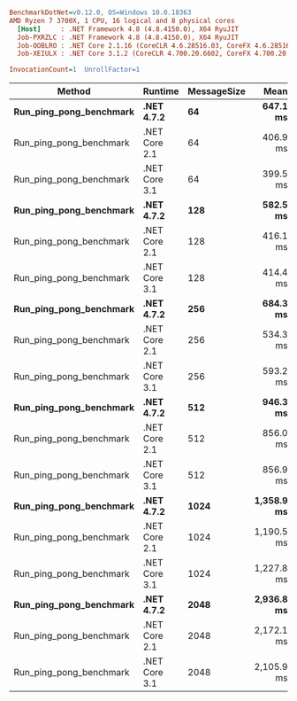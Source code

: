 ``` ini

BenchmarkDotNet=v0.12.0, OS=Windows 10.0.18363
AMD Ryzen 7 3700X, 1 CPU, 16 logical and 8 physical cores
  [Host]     : .NET Framework 4.8 (4.8.4150.0), X64 RyuJIT
  Job-PXRZLC : .NET Framework 4.8 (4.8.4150.0), X64 RyuJIT
  Job-OOBLRO : .NET Core 2.1.16 (CoreCLR 4.6.28516.03, CoreFX 4.6.28516.10), X64 RyuJIT
  Job-XEIULX : .NET Core 3.1.2 (CoreCLR 4.700.20.6602, CoreFX 4.700.20.6702), X64 RyuJIT

InvocationCount=1  UnrollFactor=1  

```
|                  Method |       Runtime | MessageSize |       Mean |    Error |    StdDev |     Median |       Gen 0 |      Gen 1 |     Gen 2 |   Allocated |
|------------------------ |-------------- |------------ |-----------:|---------:|----------:|-----------:|------------:|-----------:|----------:|------------:|
| **Run_ping_pong_benchmark** |    **.NET 4.7.2** |          **64** |   **647.1 ms** | **38.88 ms** | **114.64 ms** |   **589.4 ms** |  **25000.0000** |  **7000.0000** | **2000.0000** |  **62163888 B** |
| Run_ping_pong_benchmark | .NET Core 2.1 |          64 |   406.9 ms | 12.05 ms |  31.95 ms |   404.0 ms |   6000.0000 |  1000.0000 |         - |           - |
| Run_ping_pong_benchmark | .NET Core 3.1 |          64 |   399.5 ms |  8.50 ms |  24.53 ms |   402.3 ms |   3000.0000 |  1000.0000 |         - |  26687064 B |
| **Run_ping_pong_benchmark** |    **.NET 4.7.2** |         **128** |   **582.5 ms** | **11.66 ms** |  **34.20 ms** |   **582.8 ms** |  **31000.0000** |  **6000.0000** | **1000.0000** |  **71485312 B** |
| Run_ping_pong_benchmark | .NET Core 2.1 |         128 |   416.1 ms |  8.29 ms |  23.52 ms |   413.9 ms |  11000.0000 |  2000.0000 |         - |           - |
| Run_ping_pong_benchmark | .NET Core 3.1 |         128 |   414.4 ms |  8.84 ms |  26.06 ms |   412.1 ms |   3000.0000 |  1000.0000 |         - |  27439904 B |
| **Run_ping_pong_benchmark** |    **.NET 4.7.2** |         **256** |   **684.3 ms** | **17.28 ms** |  **49.01 ms** |   **689.3 ms** |  **27000.0000** |  **5000.0000** |         **-** |  **80072472 B** |
| Run_ping_pong_benchmark | .NET Core 2.1 |         256 |   534.3 ms | 20.04 ms |  59.09 ms |   525.5 ms |  11000.0000 |  3000.0000 |         - |           - |
| Run_ping_pong_benchmark | .NET Core 3.1 |         256 |   593.2 ms | 21.04 ms |  62.05 ms |   603.2 ms |  10000.0000 |  4000.0000 | 1000.0000 |  81047504 B |
| **Run_ping_pong_benchmark** |    **.NET 4.7.2** |         **512** |   **946.3 ms** | **18.50 ms** |  **30.39 ms** |   **940.4 ms** |  **59000.0000** | **11000.0000** | **1000.0000** | **222448264 B** |
| Run_ping_pong_benchmark | .NET Core 2.1 |         512 |   856.0 ms | 16.91 ms |  36.75 ms |   857.3 ms |  38000.0000 | 11000.0000 | 1000.0000 |           - |
| Run_ping_pong_benchmark | .NET Core 3.1 |         512 |   856.9 ms | 17.05 ms |  44.62 ms |   868.7 ms |  22000.0000 |  9000.0000 | 1000.0000 | 179573312 B |
| **Run_ping_pong_benchmark** |    **.NET 4.7.2** |        **1024** | **1,358.9 ms** | **26.43 ms** |  **41.15 ms** | **1,371.0 ms** |  **90000.0000** | **26000.0000** | **1000.0000** | **376211992 B** |
| Run_ping_pong_benchmark | .NET Core 2.1 |        1024 | 1,190.5 ms | 23.26 ms |  30.25 ms | 1,188.1 ms |  72000.0000 | 21000.0000 | 1000.0000 |           - |
| Run_ping_pong_benchmark | .NET Core 3.1 |        1024 | 1,227.8 ms | 24.22 ms |  33.95 ms | 1,219.8 ms |  40000.0000 | 18000.0000 | 1000.0000 | 312638512 B |
| **Run_ping_pong_benchmark** |    **.NET 4.7.2** |        **2048** | **2,936.8 ms** | **75.17 ms** | **215.67 ms** | **2,876.0 ms** | **173000.0000** | **68000.0000** | **9000.0000** | **962726992 B** |
| Run_ping_pong_benchmark | .NET Core 2.1 |        2048 | 2,172.1 ms | 40.60 ms |  39.88 ms | 2,176.7 ms | 133000.0000 | 39000.0000 | 5000.0000 |           - |
| Run_ping_pong_benchmark | .NET Core 3.1 |        2048 | 2,105.9 ms | 42.12 ms |  59.04 ms | 2,104.1 ms |  71000.0000 | 34000.0000 | 4000.0000 | 516537104 B |
